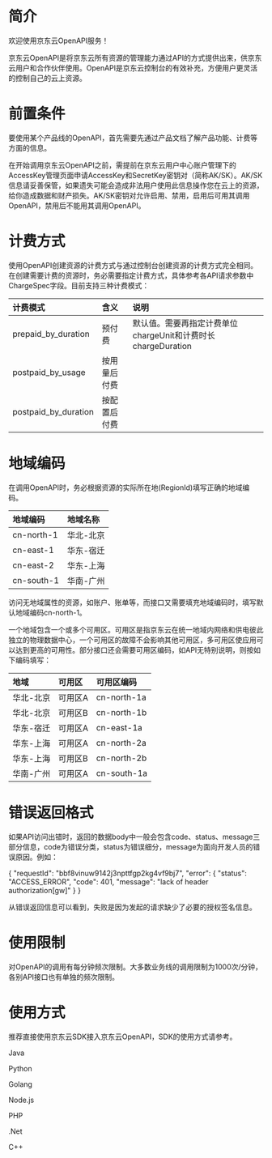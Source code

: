 
# 简介 #

欢迎使用京东云OpenAPI服务！

京东云OpenAPI是将京东云所有资源的管理能力通过API的方式提供出来，供京东云用户和合作伙伴使用。OpenAPI是京东云控制台的有效补充，方便用户更灵活的控制自己的云上资源。



# 前置条件 #


要使用某个产品线的OpenAPI，首先需要先通过产品文档了解产品功能、计费等方面的信息。

在开始调用京东云OpenAPI之前，需提前在京东云用户中心账户管理下的AccessKey管理页面申请AccessKey和SecretKey密钥对（简称AK/SK）。AK/SK信息请妥善保管，如果遗失可能会造成非法用户使用此信息操作您在云上的资源，给你造成数据和财产损失。AK/SK密钥对允许启用、禁用，启用后可用其调用OpenAPI，禁用后不能用其调用OpenAPI。


 

# 计费方式 #

使用OpenAPI创建资源的计费方式与通过控制台创建资源的计费方式完全相同。在创建需要计费的资源时，务必需要指定计费方式，具体参考各API请求参数中ChargeSpec字段。目前支持三种计费模式：

计费模式|含义|说明
:---|:---|:---
prepaid_by_duration | 预付费 | 默认值。需要再指定计费单位chargeUnit和计费时长chargeDuration
postpaid_by_usage | 按用量后付费 | 
postpaid_by_duration | 按配置后付费 |            


 

# 地域编码 #

在调用OpenAPI时，务必根据资源的实际所在地(RegionId)填写正确的地域编码。

地域编码|地域名称
:---|:---
cn-north-1 | 华北-北京 
cn-east-1 | 华东-宿迁 
cn-east-2 | 华东-上海 
cn-south-1 | 华南-广州  
                         


访问无地域属性的资源，如账户、账单等，而接口又需要填充地域编码时，填写默认地域编码cn-north-1。

一个地域包含一个或多个可用区。可用区是指京东云在统一地域内网络和供电彼此独立的物理数据中心，一个可用区的故障不会影响其他可用区，多可用区使应用可以达到更高的可用性。部分接口还会需要可用区编码，如API无特别说明，则按如下编码填写：

地域|可用区|可用区编码
:---|:---|:---
华北-北京 | 可用区A | cn-north-1a 
华北-北京 | 可用区B | cn-north-1b  
华东-宿迁 | 可用区A | cn-east-1a 
华东-上海 | 可用区A | cn-north-2a  
华东-上海 | 可用区B | cn-north-2b 
华南-广州 | 可用区A | cn-south-1a  
   



# 错误返回格式 #

如果API访问出错时，返回的数据body中一般会包含code、status、message三部分信息，code为错误分类，status为错误细分，message为面向开发人员的错误原因。例如：

{
    "requestId": "bbf8vinuw9142j3npttfgp2kg4vf9bj7", 
    "error": {
        "status": "ACCESS_ERROR", 
        "code": 401, 
        "message": "lack of header authorization[gw]"
    }
}


从错误返回信息可以看到，失败是因为发起的请求缺少了必要的授权签名信息。




# 使用限制 #

对OpenAPI的调用有每分钟频次限制。大多数业务线的调用限制为1000次/分钟，各别API接口也有单独的频次限制。

 

# 使用方式 #

推荐直接使用京东云SDK接入京东云OpenAPI，SDK的使用方式请参考。

Java

Python

Golang

Node.js

PHP

.Net

C++

